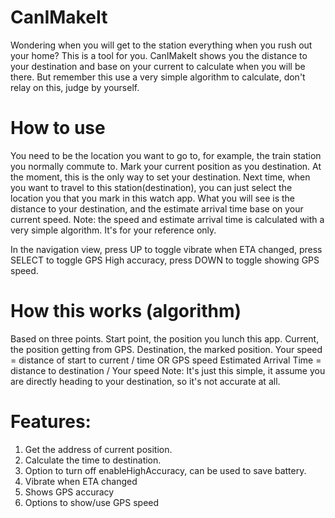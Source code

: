 # CanIMakeIt
Wondering when you will get to the station everything when you rush out your home? This is a tool for you. CanIMakeIt shows you the distance to your destination and base on your current to calculate when you will be there. But remember this use a very simple algorithm to calculate, don't relay on this, judge by yourself.

# How to use
You need to be the location you want to go to, for example, the train station you normally commute to. Mark your current position as you destination. At the moment, this is the only way to set your destination. Next time, when you want to travel to this station(destination), you can just select the location you that you mark in this watch app. What you will see is the distance to your destination, and the estimate arrival time base on your current speed. Note: the speed and estimate arrival time is calculated with a very simple algorithm. It's for your reference only.

In the navigation view, press UP to toggle vibrate when ETA changed, press SELECT to toggle GPS High accuracy, press DOWN to toggle showing GPS speed.

# How this works (algorithm)
Based on three points. Start point, the position you lunch this app. Current, the position getting from GPS. Destination, the marked position.
Your speed = distance of start to current / time OR GPS speed
Estimated Arrival Time = distance to destination / Your speed
Note: It's just this simple, it assume you are directly heading to your destination, so it's not accurate at all.


# Features:
1. Get the address of current position.
2. Calculate the time to destination.
3. Option to turn off enableHighAccuracy, can be used to save battery.
4. Vibrate when ETA changed
5. Shows GPS accuracy
6. Options to show/use GPS speed
